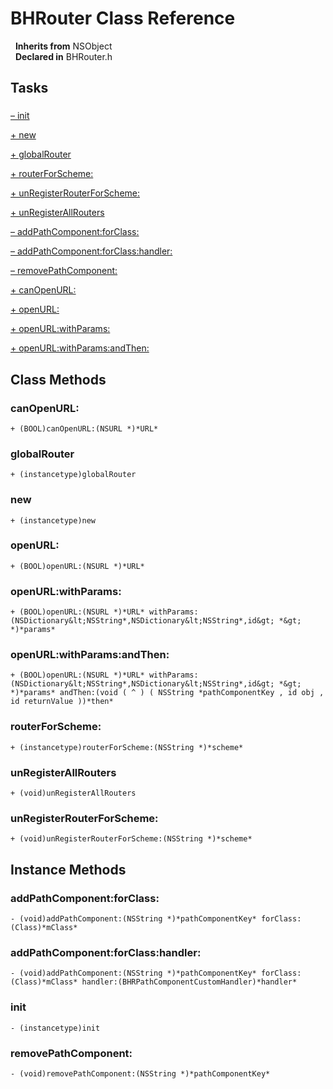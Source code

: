 # BHRouter Class Reference

&nbsp;&nbsp;**Inherits from** NSObject  
&nbsp;&nbsp;**Declared in** BHRouter.h  

## Tasks

### 

[&ndash;&nbsp;init](#//api/name/init)  

[+&nbsp;new](#//api/name/new)  

[+&nbsp;globalRouter](#//api/name/globalRouter)  

[+&nbsp;routerForScheme:](#//api/name/routerForScheme:)  

[+&nbsp;unRegisterRouterForScheme:](#//api/name/unRegisterRouterForScheme:)  

[+&nbsp;unRegisterAllRouters](#//api/name/unRegisterAllRouters)  

[&ndash;&nbsp;addPathComponent:forClass:](#//api/name/addPathComponent:forClass:)  

[&ndash;&nbsp;addPathComponent:forClass:handler:](#//api/name/addPathComponent:forClass:handler:)  

[&ndash;&nbsp;removePathComponent:](#//api/name/removePathComponent:)  

[+&nbsp;canOpenURL:](#//api/name/canOpenURL:)  

[+&nbsp;openURL:](#//api/name/openURL:)  

[+&nbsp;openURL:withParams:](#//api/name/openURL:withParams:)  

[+&nbsp;openURL:withParams:andThen:](#//api/name/openURL:withParams:andThen:)  

<a title="Class Methods" name="class_methods"></a>
## Class Methods

<a name="//api/name/canOpenURL:" title="canOpenURL:"></a>
### canOpenURL:

`+ (BOOL)canOpenURL:(NSURL *)*URL*`

<a name="//api/name/globalRouter" title="globalRouter"></a>
### globalRouter

`+ (instancetype)globalRouter`

<a name="//api/name/new" title="new"></a>
### new

`+ (instancetype)new`

<a name="//api/name/openURL:" title="openURL:"></a>
### openURL:

`+ (BOOL)openURL:(NSURL *)*URL*`

<a name="//api/name/openURL:withParams:" title="openURL:withParams:"></a>
### openURL:withParams:

`+ (BOOL)openURL:(NSURL *)*URL* withParams:(NSDictionary&lt;NSString*,NSDictionary&lt;NSString*,id&gt; *&gt; *)*params*`

<a name="//api/name/openURL:withParams:andThen:" title="openURL:withParams:andThen:"></a>
### openURL:withParams:andThen:

`+ (BOOL)openURL:(NSURL *)*URL* withParams:(NSDictionary&lt;NSString*,NSDictionary&lt;NSString*,id&gt; *&gt; *)*params* andThen:(void ( ^ ) ( NSString *pathComponentKey , id obj , id returnValue ))*then*`

<a name="//api/name/routerForScheme:" title="routerForScheme:"></a>
### routerForScheme:

`+ (instancetype)routerForScheme:(NSString *)*scheme*`

<a name="//api/name/unRegisterAllRouters" title="unRegisterAllRouters"></a>
### unRegisterAllRouters

`+ (void)unRegisterAllRouters`

<a name="//api/name/unRegisterRouterForScheme:" title="unRegisterRouterForScheme:"></a>
### unRegisterRouterForScheme:

`+ (void)unRegisterRouterForScheme:(NSString *)*scheme*`

<a title="Instance Methods" name="instance_methods"></a>
## Instance Methods

<a name="//api/name/addPathComponent:forClass:" title="addPathComponent:forClass:"></a>
### addPathComponent:forClass:

`- (void)addPathComponent:(NSString *)*pathComponentKey* forClass:(Class)*mClass*`

<a name="//api/name/addPathComponent:forClass:handler:" title="addPathComponent:forClass:handler:"></a>
### addPathComponent:forClass:handler:

`- (void)addPathComponent:(NSString *)*pathComponentKey* forClass:(Class)*mClass* handler:(BHRPathComponentCustomHandler)*handler*`

<a name="//api/name/init" title="init"></a>
### init

`- (instancetype)init`

<a name="//api/name/removePathComponent:" title="removePathComponent:"></a>
### removePathComponent:

`- (void)removePathComponent:(NSString *)*pathComponentKey*`

